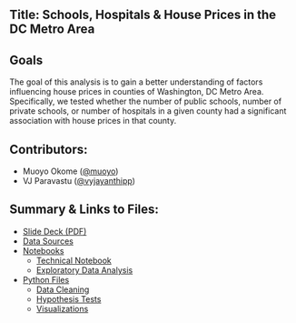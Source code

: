 

## Title: Schools, Hospitals & House Prices in the DC Metro Area
 

## Goals
The goal of this analysis is to gain a better understanding of factors influencing house prices in counties of Washington, DC Metro Area. Specifically, we tested whether the number of public schools, number of private schools, or number of hospitals in a given county had a significant association with house prices in that county.

## Contributors:
 - Muoyo Okome (<a href='https://github.com/muoyo/'>@muoyo</a>)
 - VJ Paravastu (<a href='https://github.com/vyjayanthipp/'>@vyjayanthipp</a>)

## Summary & Links to Files:
- <a href='presentation/dchousing.pdf'>Slide Deck (PDF)</a>
- <a href='data/'>Data Sources</a>
- <a href='notebooks/'>Notebooks</a>
    - <a href='notebooks/dchousing.ipynb'>Technical Notebook</a>
    - <a href='notebooks/dchousing_EDA.ipynb'>Exploratory Data Analysis</a>
- <a href='python_files/'>Python Files</a>
    - <a href='python_files/data_cleaning.py'>Data Cleaning</a>
    - <a href='python_files/hypothesis tests.py'>Hypothesis Tests</a>
    - <a href='python_files/visualizations.py'>Visualizations</a>
